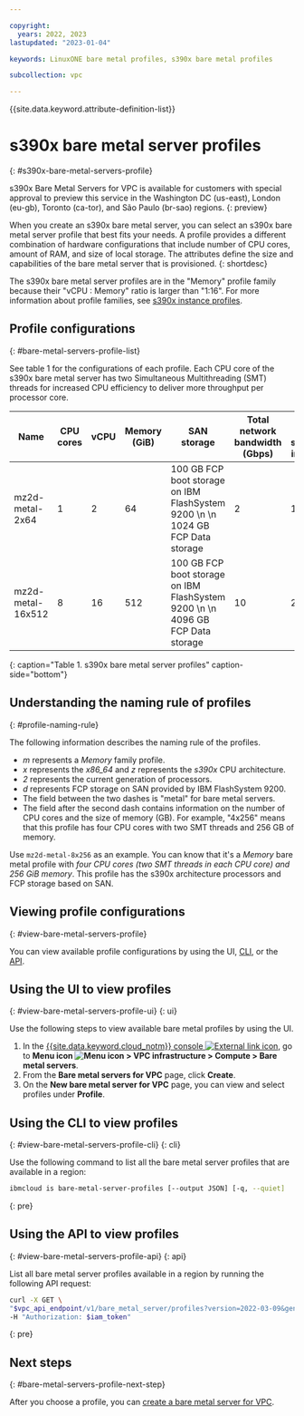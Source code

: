 ```yaml
---

copyright:
  years: 2022, 2023
lastupdated: "2023-01-04"

keywords: LinuxONE bare metal profiles, s390x bare metal profiles

subcollection: vpc

---
```


{{site.data.keyword.attribute-definition-list}}

# s390x bare metal server profiles
{: #s390x-bare-metal-servers-profile}

s390x Bare Metal Servers for VPC is available for customers with special approval to preview this service in the Washington DC (us-east), London (eu-gb), Toronto (ca-tor), and São Paulo (br-sao) regions.
{: preview}

When you create an s390x bare metal server, you can select an s390x bare metal server profile that best fits your needs. A profile provides a different combination of hardware configurations that include number of CPU cores, amount of RAM, and size of local storage. The attributes define the size and capabilities of the bare metal server that is provisioned.
{: shortdesc}

The s390x bare metal server profiles are in the "Memory" profile family because their "vCPU : Memory" ratio is larger than "1:16". For more information about profile families, see [s390x instance profiles](/docs/vpc?topic=vpc-vs-profiles).

## Profile configurations
{: #bare-metal-servers-profile-list}

See table 1 for the configurations of each profile. Each CPU core of the s390x bare metal server has two Simultaneous Multithreading (SMT) threads for increased CPU efficiency to deliver more throughput per processor core.

| Name | CPU cores | vCPU |Memory (GiB) | SAN storage | Total network bandwidth (Gbps) | Number of supported interfaces |
|---------|---------|---------|---------|---------|---------|------|
| mz2d-metal-2x64 | 1 | 2 | 64 | 100 GB FCP boot storage on IBM FlashSystem 9200  \n  \n 1024 GB FCP Data storage | 2 | 1 |
| mz2d-metal-16x512 | 8 | 16 | 512 | 100 GB FCP boot storage on IBM FlashSystem 9200  \n  \n 4096 GB FCP Data storage | 10 | 2 |
{: caption="Table 1. s390x bare metal server profiles" caption-side="bottom"}

## Understanding the naming rule of profiles
{: #profile-naming-rule}

The following information describes the naming rule of the profiles.

* *m* represents a *Memory* family profile.
* *x* represents the *x86_64* and *z* represents the *s390x* CPU architecture.
* *2* represents the current generation of processors.
* *d* represents FCP storage on SAN provided by IBM FlashSystem 9200.
* The field between the two dashes is "metal" for bare metal servers.
* The field after the second dash contains information on the number of CPU cores and the size of memory (GB). For example, "4x256" means that this profile has four CPU cores with two SMT threads and 256 GB of memory.

Use `mz2d-metal-8x256` as an example. You can know that it's a *Memory* bare metal profile with *four CPU cores (two SMT threads in each CPU core) and 256 GiB memory*. This profile has the s390x architecture processors and FCP storage based on SAN.

## Viewing profile configurations
{: #view-bare-metal-servers-profile}

You can view available profile configurations by using the UI, [CLI](#view-bare-metal-servers-profile-cli), or the [API](#view-bare-metal-servers-profile-api).

## Using the UI to view profiles
{: #view-bare-metal-servers-profile-ui}
{: ui}

Use the following steps to view available bare metal profiles by using the UI.

1. In the [{{site.data.keyword.cloud_notm}} console ![External link icon](../icons/launch-glyph.svg "External link icon")](https://{DomainName}), go to **Menu icon ![Menu icon](../icons/icon_hamburger.svg) > VPC infrastructure > Compute > Bare metal servers**.
2. From the **Bare metal servers for VPC** page, click **Create**.
3. On the **New bare metal server for VPC** page, you can view and select profiles under **Profile**.

## Using the CLI to view profiles
{: #view-bare-metal-servers-profile-cli}
{: cli}

Use the following command to list all the bare metal server profiles that are available in a region:

```sh
ibmcloud is bare-metal-server-profiles [--output JSON] [-q, --quiet]
```
{: pre}

## Using the API to view profiles
{: #view-bare-metal-servers-profile-api}
{: api}

List all bare metal server profiles available in a region by running the following API request:

```sh
curl -X GET \
"$vpc_api_endpoint/v1/bare_metal_server/profiles?version=2022-03-09&generation=2" \
-H "Authorization: $iam_token"
```
{: pre}

## Next steps
{: #bare-metal-servers-profile-next-step}

After you choose a profile, you can [create a bare metal server for VPC](/docs/vpc?topic=vpc-creating-bare-metal-servers).
